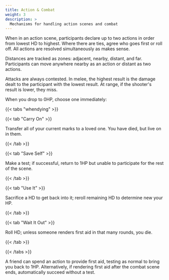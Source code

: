 ```yaml
---
title: Action & Combat
weight: 3
description: >
  Mechanisms for handling action scenes and combat
---
```


When in an action scene, participants declare up to two actions in order from lowest HD to highest.
Where there are ties, agree who goes first or roll off. All actions are resolved simultaneously as
makes sense.

Distances are tracked as zones: adjacent, nearby, distant, and far. Participants can move anywhere
nearby as an action or distant as two actions.

Attacks are always contested. In melee, the highest result is the damage dealt to the participant
with the lowest result. At range, if the shooter's result is lower, they miss.

When you drop to 0HP, choose one immediately:

{{< tabs "whendying" >}}

{{< tab "Carry On" >}}

Transfer all of your current marks to a loved one. You have died, but live on in them.

{{< /tab >}}

{{< tab "Save Self" >}}

Make a test; if successful, return to 1HP but unable to participate for the rest of the scene.

{{< /tab >}}

{{< tab "Use It" >}}

Sacrifice a HD to get back into it; reroll remaining HD to determine new your HP.

{{< /tab >}}

{{< tab "Wait It Out" >}}

Roll HD; unless someone renders first aid in that many rounds, you die.

{{< /tab >}}

{{< /tabs >}}

A friend can spend an action to provide first aid, testing as normal to bring you back to 1HP.
Alternatively, if rendering first aid after the combat scene ends, automatically succeed without a
test.
